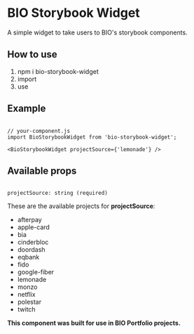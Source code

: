 # BIO Storybook Widget

A simple widget to take users to BIO's storybook components.

## How to use

1. npm i bio-storybook-widget
2. import
3. use

## Example

```

// your-component.js
import BioStorybookWidget from 'bio-storybook-widget';

<BioStorybookWidget projectSource={'lemonade'} />

```

## Available props

```

projectSource: string (required)

```

These are the available projects for **projectSource**:

-   afterpay
-   apple-card
-   bia
-   cinderbloc
-   doordash
-   eqbank
-   fido
-   google-fiber
-   lemonade
-   monzo
-   netflix
-   polestar
-   twitch

**This component was built for use in BIO Portfolio projects.**
